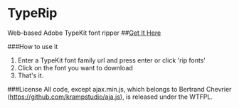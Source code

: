 # TypeRip
Web-based Adobe TypeKit font ripper
##[Get It Here](http://codezombie.github.io/TypeRip/)

###How to use it
  1. Enter a TypeKit font family url and press enter or click 'rip fonts'
  2. Click on the font you want to download
  3. That's it.

###License
All code, except ajax.min.js, which belongs to Bertrand Chevrier (https://github.com/krampstudio/aja.js), is released under the WTFPL.